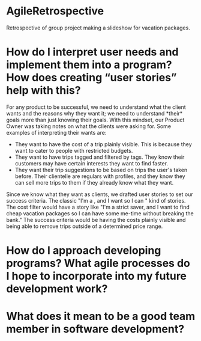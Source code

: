 # AgileRetrospective
Retrospective of group project making a slideshow for vacation packages.

<h1>How do I interpret user needs and implement them into a program? How does creating “user stories” help with this?</h1>
  For any product to be successful, we need to understand what the client wants and the reasons why they want it; we need to understand *their* goals more than just knowing their goals. With this mindset, our Product Owner was taking notes on what the clients were asking for. Some examples of interpreting their wants are:
<ul>
  <li>They want to have the cost of a trip plainly visible. This is because they want to cater to people with restricted budgets.
  <li>They want to have trips tagged and filtered by tags. They know their customers may have certain interests they want to find faster.
  <li>They want their trip suggestions to be based on trips the user's taken before. Their clientelle are regulars with profiles, and they know they can sell more trips to them if they already know what they want.
</ul>
  Since we know what they want as clients, we drafted user stories to set our success criteria. The classic "I'm a <x>, and I want <y> so I can <z>" kind of stories. The cost filter would have a story like "I'm a strict saver, and I want to find cheap vacation packages so I can have some me-time without breaking the bank." The success criteria would be having the costs plainly visible and being able to remove trips outside of a determined price range.

<h1>How do I approach developing programs? What agile processes do I hope to incorporate into my future development work?</h1>

  
<h1>What does it mean to be a good team member in software development?</h1>

